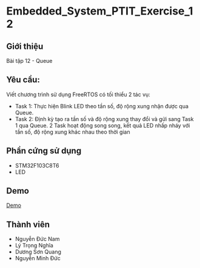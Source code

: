 # Embedded_System_PTIT_Exercise_12
## Giới thiệu
Bài tập 12 - Queue
## Yêu cầu:
Viết chương trình sử dụng FreeRTOS có tối thiểu 2 tác vụ:
- Task 1: Thực hiện Blink LED theo tần số, độ rộng xung nhận được qua Queue.
- Task 2: Định kỳ tạo ra tần số và độ rộng xung thay đổi và gửi sang Task 1 qua Queue.
2 Task hoạt động song song, kết quả LED nhấp nháy với tần số, độ rộng xung khác nhau theo thời gian
## Phần cứng sử dụng
- STM32F103C8T6
- LED
## Demo
 [Demo](https://youtube.com/shorts/-QDrNhvJSMs)

## Thành viên
- Nguyễn Đức Nam
- Lý Trọng Nghĩa
- Dương Sơn Quang
- Nguyễn Minh Đức

